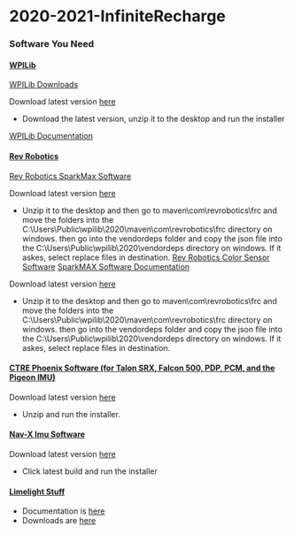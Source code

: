 # 2020-2021-InfiniteRecharge


### Software You Need

#### [WPILib](https://wpilib.org/)
[WPILib Downloads](https://github.com/wpilibsuite/allwpilib/releases)

Download latest version [here](https://github.com/wpilibsuite/allwpilib/releases/tag/v2020.3.2)
* Download the latest version, unzip it to the desktop and run the installer

[WPILib Documentation](https://docs.wpilib.org/en/stable/)

#### [Rev Robotics](https://www.revrobotics.com/)

[Rev Robotics SparkMax Software ](http://www.revrobotics.com/sparkmax-software/#java-api)

Download latest version [here](http://www.revrobotics.com/content/sw/max/sdk/SPARK-MAX-SDK-v1.5.2.zip.)
* Unzip it to the desktop and then go to maven\com\revrobotics\frc and move the folders into the C:\Users\Public\wpilib\2020\maven\com\revrobotics\frc directory on windows.
  then go into the vendordeps folder and copy the json file into the C:\Users\Public\wpilib\2020\vendordeps directory on windows. If it askes, select replace files in destination.
[Rev Robotics Color Sensor Software](https://www.revrobotics.com/rev-31-1557/)
[SparkMAX Software Documentation](http://www.revrobotics.com/content/sw/max/sw-docs/SPARK-MAX-Java-API-Offline.pdf)

Download latest version [here](http://revrobotics.com/content/sw/color-sensor-v3/sdk/Color-Sensor-V3-SDK-v1.2.0.zip)
* Unzip it to the desktop and then go to maven\com\revrobotics\frc and move the folders into the C:\Users\Public\wpilib\2020\maven\com\revrobotics\frc directory on windows.
  then go into the vendordeps folder and copy the json file into the C:\Users\Public\wpilib\2020\vendordeps directory on windows. If it askes, select replace files in destination.
#### [CTRE Phoenix Software (for Talon SRX, Falcon 500, PDP, PCM, and the Pigeon IMU)](https://github.com/CrossTheRoadElec/Phoenix-Releases/releases)
Download latest version [here](https://github.com/CrossTheRoadElec/Phoenix-Releases/releases/download/v5.18.4.3/CTRE.Phoenix.Framework.v5.18.4.3.zip)
* Unzip and run the installer.
#### [Nav-X Imu Software](https://pdocs.kauailabs.com/navx-mxp/software/roborio-libraries/java/)
Download latest version [here](https://www.kauailabs.com/public_files/navx-mxp/navx-mxp.zip)
* Click latest build and run the installer
#### [Limelight Stuff](https://limelightvision.io/)
* Documentation is [here](https://docs.limelightvision.io/en/latest/getting_started.html#basic-programming)
* Downloads are [here](https://limelightvision.io/pages/downloads)
